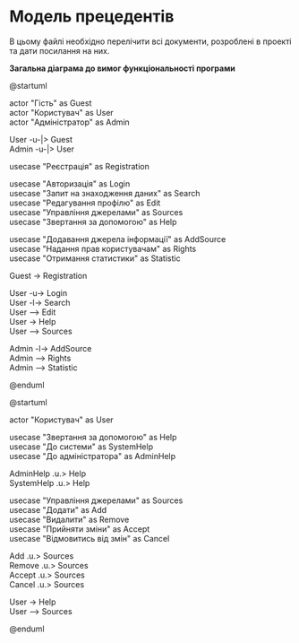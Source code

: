 # Модель прецедентів

В цьому файлі необхідно перелічити всі документи, розроблені в проекті та дати посилання на них.

**Загальна діаграма до вимог функціональності програми**  

@startuml  

  actor "Гість" as Guest  
  actor "Користувач" as User  
  actor "Адміністратор" as Admin  
  
  User -u-|> Guest  
  Admin -u-|> User  

  usecase "Реєстрація" as Registration  

  usecase "Авторизація" as Login  
  usecase "Запит на знаходження даних" as Search  
  usecase "Редагування профілю" as Edit  
  usecase "Управління джерелами" as Sources  
  usecase "Звертання за допомогою" as Help  

  usecase "Додавання джерела інформації" as AddSource  
  usecase "Надання прав користувачам" as Rights  
  usecase "Отримання статистики" as Statistic  

  Guest -> Registration  

  User -u-> Login  
  User -l-> Search  
  User --> Edit  
  User -> Help  
  User --> Sources  

  Admin -l-> AddSource  
  Admin --> Rights  
  Admin --> Statistic  
  
@enduml  
  
  

@startuml  

  actor "Користувач" as User  

  usecase "Звертання за допомогою" as Help  
  usecase "До системи" as SystemHelp  
  usecase "До адміністратора" as AdminHelp  

  AdminHelp .u.> Help  
  SystemHelp .u.> Help  

  usecase "Управління джерелами" as Sources  
  usecase "Додати" as Add  
  usecase "Видалити" as Remove  
  usecase "Прийняти зміни" as Accept  
  usecase "Відмовитись від змін" as Cancel  

  Add .u.> Sources  
  Remove .u.> Sources  
  Accept .u.> Sources  
  Cancel .u.> Sources  

  User -> Help  
  User --> Sources  
  
@enduml  
